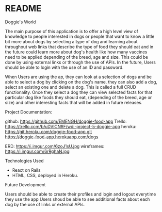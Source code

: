 # README

Doggie's World

The main purpose of this application is to offer a high level view of knowledge to people interested in dogs or people that want to know a little bit more about dogs by selecting a type of dog and learning about throughout web links that describe the type of food they should eat and in the future could learn more about dog's health like how many vaccines need to be applied depending of the breed, age and size. This could be done by using external links or through the use of APIs. In the future, Users should be able to login with the use of an ID and password.

When Users are using the ap, they can look at a selection of dogs and be able to select a dog by clicking on the dog's name. they can also add a dog, select an existing one and delete a dog. This is called a full CRUD functionality. Once they select a dog they can view selected facts for that particular dog like foods they should eat, (depending of the breed, age or size) and other interesting facts that will be added in future releases.



Project Documentation:

github: https://github.com/EMENGH/doggie-food-app 
Trello: https://trello.com/b/uDVlCN9F/wdi-project-5-doggie-app
heroku: https://git.heroku.com/doggie-food-app.git  
        https://doggie-food-app.herokuapp.com/dogs

ERD: https://i.imgur.com/6zoJ1sU.jpg
wireframes: https://i.imgur.com/6rRghaN.jpg        


Technologies Used
  - React on Rails
  - HTML, CSS, deployed in Heroku.

Future Development  

Users should be able to create their profiles and login and logout everytime they use the app
Users shoud be able to see additional facts about each dog by the use of links or external APIs.